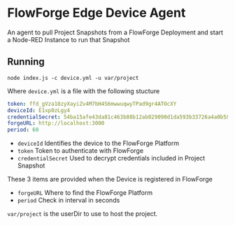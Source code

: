 # FlowForge Edge Device Agent

An agent to pull Project Snapshots from a FlowForge Deployment and start a Node-RED Instance to run that Snapshot

## Running

```
node index.js -c device.yml -u var/project
```

Where `device.yml` is a file with the following stucture

```yaml
token: ffd_gVza18zyXayiZv4M7bH4S6mwwuqwyTPad9gr4ATOcXY
deviceId: E1xp0zLgy4
credentialSecret: 54ba15afe43da81c463b88b12ab029090d1da593b33726a4a0b581395c26a1ad
forgeURL: http://localhost:3000
period: 60
```

- `deviceId` Identifies the device to the FlowForge Platform
- `token` Token to authenticate with FlowForge
- `credentialSecret` Used to decrypt credentials included in Project Snapshot

These 3 items are provided when the Device is registered in FlowForge

- `forgeURL` Where to find the FlowForge Platform
- `period` Check in interval in seconds


`var/project` is the userDir to use to host the project.